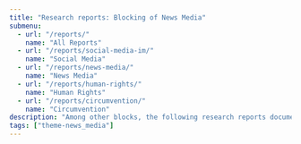 ```yaml
---
title: "Research reports: Blocking of News Media"
submenu:
  - url: "/reports/"
    name: "All Reports"
  - url: "/reports/social-media-im/"
    name: "Social Media"
  - url: "/reports/news-media/"
    name: "News Media"
  - url: "/reports/human-rights/"
    name: "Human Rights"
  - url: "/reports/circumvention/"
    name: "Circumvention"
description: "Among other blocks, the following research reports document the blocking of news media websites based on OONI data."
tags: ["theme-news_media"]
---
```

